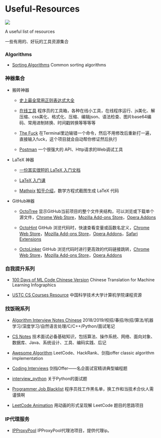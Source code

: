 # Useful-Resources
[![](https://img.shields.io/badge/update-anytime-success.svg)](https://github.com/jia-zh/NLP-Resources)
  
A useful list of resources
  
一些有用的、好玩的工具资源集合
  
### Algorithms

- [Sorting Algorithms](https://github.com/jia-zh/Sorting-Algorithms) Common sorting algorithms

  
### 神器集合

- 搬砖神器
  
  - [史上最全常用正则表达式大全](https://www.cnblogs.com/fozero/p/7868687.html)

  - [在线工具](https://tool.lu/) 程序员的工具箱，各种在线小工具，在线程序运行、js美化、解压缩、css美化、格式化、压缩、编辑json、语法检查、图片base64编码、常用进制转换、时间戳转换等等等等

  - [The Fuck](https://github.com/nvbn/thefuck) 在Terminal里边输错一个命令，然后不用修改后重新打一遍，直接输入fuck，这个项目就会自动帮你修证然后执行

  - [Postman](https://www.getpostman.com/) 一个很强大的 API、Http请求的Web调试工具
      
- LaTeX 神器
  
  - [一份其实很短的 LaTeX 入门文档](https://liam.page/2014/09/08/latex-introduction/)
  
  - [LaTeX 入门课](https://zhuanlan.zhihu.com/jeldor-latex)
  
  - [Mathpix](https://mathpix.com/) [知乎介绍](https://zhuanlan.zhihu.com/p/48077774)，数学方程式截图生成 LaTeX 代码

- GitHub神器
  
  - [OctoTree](https://github.com/ovity/octotree) 显示GitHub当前项目的整个文件夹结构，可以浏览或下载单个源文件，[Chrome Web Store](https://chrome.google.com/webstore/detail/octotree/bkhaagjahfmjljalopjnoealnfndnagc)，[Mozilla Add-ons Store](https://addons.mozilla.org/en-US/firefox/addon/octotree/)，[Opera Addons](https://addons.opera.com/en/extensions/details/octotree/)
   
  - [OctoHint](https://github.com/pd4d10/octohint) GitHub 浏览代码时，快速查看变量或函数名定义，[Chrome Web Store](https://chrome.google.com/webstore/detail/octohint/hbkpjkfdheainjkkebeoofkpgddnnbpk)，[Mozilla Add-ons Store](https://github.com/pd4d10/octohint/issues/24#issuecomment-450467200)，[Opera Addons](https://addons.opera.com/en/extensions/details/install-chrome-extensions/)，[Safari Extensions](https://safari-extensions.apple.com/details/?id=com.pd4d10.octohint-2FFP8Y4P2A)

  - [OctoLinker](https://github.com/OctoLinker/OctoLinker) GitHub 浏览代码时进行更高效的代码链接跳转，[Chrome Web Store](https://chrome.google.com/webstore/detail/octolinker/jlmafbaeoofdegohdhinkhilhclaklkp)，[Mozilla Add-ons Store](https://addons.mozilla.org/en-US/firefox/addon/octolinker/)，[Opera Addons](https://addons.opera.com/en/extensions/details/octolinker/)
  
  
### 自我提升系列

- [100 Days of ML Code Chinese Version](https://github.com/Avik-Jain/100-Days-of-ML-Code-Chinese-Version) Chinese Translation for Machine Learning Infographics

- [USTC CS Courses Resource](https://github.com/mbinary/USTC-CS-Courses-Resource) 中国科学技术大学计算机学院课程资源
  
### 找饭碗系列
  
- [Algorithm Interview Notes Chinese](https://github.com/imhuay/Algorithm_Interview_Notes-Chinese) 2018/2019/校招/春招/秋招/算法/机器学习/深度学习/自然语言处理/C/C++/Python/面试笔记
  
- [CS Notes](https://github.com/CyC2018/CS-Notes) 技术面试必备基础知识，包括算法、操作系统、网络、面向对象、数据库、Java、系统设计、工具、编码实践、后记   
  
- [Awesome Algorithm](https://github.com/apachecn/awesome-algorithm) LeetCode、HackRank、剑指offer classic algorithm implementation
  
- [Coding Interviews](https://github.com/gatieme/CodingInterviews) 剑指Offer——名企面试官精讲典型编程题

- [interview_python](https://github.com/taizilongxu/interview_python) 关于Python的面试题

- [Programmer Job Blacklist](https://github.com/shengxinjing/programmer-job-blacklist) 程序员找工作黑名单，换工作和当技术合伙人需谨慎啊

- [LeetCode Animation](https://github.com/MisterBooo/LeetCodeAnimation) 用动画的形式呈现解 LeetCode 题目的思路项目
  
### IP代理服务
- [IPProxyPool](https://github.com/qiyeboy/IPProxyPool) IPProxyPool代理池项目，提供代理ip。



